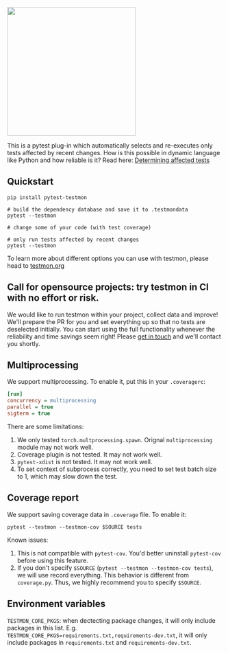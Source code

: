 <img src=https://user-images.githubusercontent.com/135344/219700265-0a9b152f-7285-4607-bbce-0c9aeddd520b.svg width=300>

This is a pytest plug-in which automatically selects and re-executes
only tests affected by recent changes. How is this possible in dynamic
language like Python and how reliable is it? Read here: [Determining
affected tests](https://testmon.org/blog/determining-affected-tests/)

## Quickstart

    pip install pytest-testmon

    # build the dependency database and save it to .testmondata
    pytest --testmon

    # change some of your code (with test coverage)

    # only run tests affected by recent changes
    pytest --testmon

To learn more about different options you can use with testmon, please
head to [testmon.org](https://testmon.org)

## Call for opensource projects: try testmon in CI with no effort or risk.

We would like to run testmon within your project, collect data and improve!
We'll prepare the PR for you and set everything up so that no tests are deselected initially.
You can start using the full functionality whenever the reliability and time savings seem right!
Please <a href="https://testmon.org/ci.html">get in touch</a> and we'll contact you shortly.

## Multiprocessing

We support multiprocessing. To enable it, put this in your `.coveragerc`:

```ini
[run]
concurrency = multiprocessing
parallel = true
sigterm = true
```

There are some limitations:
1. We only tested `torch.multprocessing.spawn`. Orignal `multiprocessing` module may not work well.
2. Coverage plugin is not tested. It may not work well.
3. `pytest-xdist` is not tested. It may not work well.
4. To set context of subprocess correctly, you need to set test batch size to 1, which may slow down the test.

## Coverage report

We support saving coverage data in `.coverage` file. To enable it:

```shell
pytest --testmon --testmon-cov $SOURCE tests
```

Known issues:
1. This is not compatible with `pytest-cov`. You'd better uninstall `pytest-cov` before using this feature.
2. If you don't specify `$SOURCE` (`pytest --testmon --testmon-cov tests`), we will use record everything. This behavior is different from `coverage.py`. Thus, we highly recommend you to specify `$SOURCE`.


## Environment variables

`TESTMON_CORE_PKGS`: when dectecting package changes, it will only include packages in this list. E.g. `TESTMON_CORE_PKGS=requirements.txt,requirements-dev.txt`, it will only include packages in `requirements.txt` and `requirements-dev.txt`.